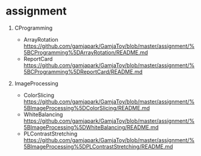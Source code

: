 # assignment

1. CProgramming
   - ArrayRotation
      https://github.com/gamjapark/GamjaToy/blob/master/assignment/%5BCProgramming%5DArrayRotation/README.md
   - ReportCard
      https://github.com/gamjapark/GamjaToy/blob/master/assignment/%5BCProgramming%5DReportCard/README.md

2. ImageProcessing
   - ColorSlicing
      https://github.com/gamjapark/GamjaToy/blob/master/assignment/%5BImageProcessing%5DColorSlicing/README.md
   - WhiteBalancing
      https://github.com/gamjapark/GamjaToy/blob/master/assignment/%5BImageProcessing%5DWhiteBalancing/README.md
   - PLContrastStretching
      https://github.com/gamjapark/GamjaToy/blob/master/assignment/%5BImageProcessing%5DPLContrastStretching/README.md
